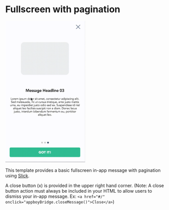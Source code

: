# Fullscreen with pagination
<img src="/_images/fullscreen-pagination.gif" width="250">

This template provides a basic fullscreen in-app message with pagination using [Slick](http://kenwheeler.github.io/slick/).

A close button (x) is provided in the upper right hand corner.  (Note: A close button action must always be included in your HTML to allow users to dismiss your in-app message. Ex: ```<a href="#/" onclick="appboyBridge.closeMessage()">Close</a>```)
